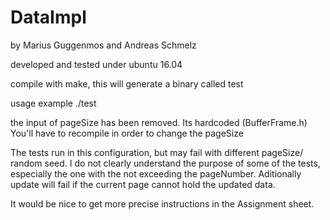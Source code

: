 # DataImpl
by Marius Guggenmos and Andreas Schmelz 

developed and tested under ubuntu 16.04

compile with make, this will generate a binary called test

usage example
./test

the input of pageSize has been removed. Its hardcoded (BufferFrame.h) You'll have to recompile in order to change the pageSize

The tests run in this configuration, but may fail with different pageSize/ random seed. I do not clearly understand the purpose of some of the tests, especially the one with the not exceeding the pageNumber.
Aditionally update will fail if the current page cannot hold the updated data.

It would be nice to get more precise instructions in the Assignment sheet.
